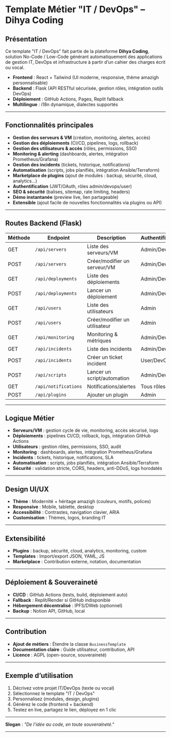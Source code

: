 # Template Métier "IT / DevOps" – Dihya Coding

## Présentation

Ce template "IT / DevOps" fait partie de la plateforme **Dihya Coding**, solution No-Code / Low-Code générant automatiquement des applications de gestion IT, DevOps et infrastructure à partir d’un cahier des charges écrit ou vocal.

- **Frontend** : React + Tailwind (UI moderne, responsive, thème amazigh personnalisable)
- **Backend** : Flask (API RESTful sécurisée, gestion rôles, intégration outils DevOps)
- **Déploiement** : GitHub Actions, Pages, Replit fallback
- **Multilingue** : i18n dynamique, dialectes supportés

---

## Fonctionnalités principales

- **Gestion des serveurs & VM** (création, monitoring, alertes, accès)
- **Gestion des déploiements** (CI/CD, pipelines, logs, rollback)
- **Gestion des utilisateurs & accès** (rôles, permissions, SSO)
- **Monitoring & alerting** (dashboards, alertes, intégration Prometheus/Grafana)
- **Gestion des incidents** (tickets, historique, notifications)
- **Automatisation** (scripts, jobs planifiés, intégration Ansible/Terraform)
- **Marketplace de plugins** (ajout de modules : backup, sécurité, cloud, analytics…)
- **Authentification** (JWT/OAuth, rôles admin/devops/user)
- **SEO & sécurité** (balises, sitemap, rate limiting, headers)
- **Démo instantanée** (preview live, lien partageable)
- **Extensible** (ajout facile de nouvelles fonctionnalités via plugins ou API)

---

## Routes Backend (Flask)

| Méthode | Endpoint                    | Description                              | Authentification      |
|---------|-----------------------------|------------------------------------------|-----------------------|
| GET     | `/api/servers`              | Liste des serveurs/VM                    | Admin/DevOps          |
| POST    | `/api/servers`              | Créer/modifier un serveur/VM             | Admin/DevOps          |
| GET     | `/api/deployments`          | Liste des déploiements                   | Admin/DevOps          |
| POST    | `/api/deployments`          | Lancer un déploiement                    | Admin/DevOps          |
| GET     | `/api/users`                | Liste des utilisateurs                   | Admin                 |
| POST    | `/api/users`                | Créer/modifier un utilisateur            | Admin                 |
| GET     | `/api/monitoring`           | Monitoring & métriques                   | Admin/DevOps          |
| GET     | `/api/incidents`            | Liste des incidents                      | Admin/DevOps          |
| POST    | `/api/incidents`            | Créer un ticket incident                 | User/DevOps           |
| POST    | `/api/scripts`              | Lancer un script/automation              | Admin/DevOps          |
| GET     | `/api/notifications`        | Notifications/alertes                    | Tous rôles            |
| POST    | `/api/plugins`              | Ajouter un plugin                        | Admin                 |

---

## Logique Métier

- **Serveurs/VM** : gestion cycle de vie, monitoring, accès sécurisé, logs
- **Déploiements** : pipelines CI/CD, rollback, logs, intégration GitHub Actions
- **Utilisateurs** : gestion rôles, permissions, SSO, audit
- **Monitoring** : dashboards, alertes, intégration Prometheus/Grafana
- **Incidents** : tickets, historique, notifications, SLA
- **Automatisation** : scripts, jobs planifiés, intégration Ansible/Terraform
- **Sécurité** : validation stricte, CORS, headers, anti-DDoS, logs horodatés

---

## Design UI/UX

- **Thème** : Modernité + héritage amazigh (couleurs, motifs, polices)
- **Responsive** : Mobile, tablette, desktop
- **Accessibilité** : Contrastes, navigation clavier, ARIA
- **Customisation** : Thèmes, logos, branding IT

---

## Extensibilité

- **Plugins** : backup, sécurité, cloud, analytics, monitoring, custom
- **Templates** : Import/export JSON, YAML, JS
- **Marketplace** : Contribution externe, notation, documentation

---

## Déploiement & Souveraineté

- **CI/CD** : GitHub Actions (tests, build, déploiement auto)
- **Fallback** : Replit/Render si GitHub indisponible
- **Hébergement décentralisé** : IPFS/DWeb (optionnel)
- **Backup** : Notion API, GitHub, local

---

## Contribution

- **Ajout de métiers** : Étendre la classe `BusinessTemplate`
- **Documentation claire** : Guide utilisateur, contribution, API
- **Licence** : AGPL (open-source, souveraineté)

---

## Exemple d’utilisation

1. Décrivez votre projet IT/DevOps (texte ou vocal)
2. Sélectionnez le template "IT / DevOps"
3. Personnalisez (modules, design, plugins)
4. Générez le code (frontend + backend)
5. Testez en live, partagez le lien, déployez en 1 clic

---

**Slogan** : _"De l’idée au code, en toute souveraineté."_

---